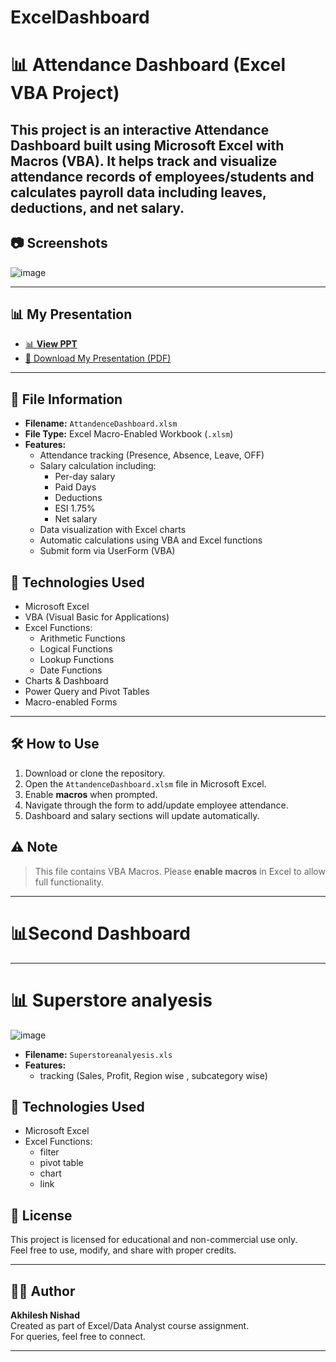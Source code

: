 # ExcelDashboard
# 📊 Attendance Dashboard (Excel VBA Project)

This project is an interactive **Attendance Dashboard** built using **Microsoft Excel with Macros (VBA)**. It helps track and visualize attendance records of employees/students and calculates payroll data including leaves, deductions, and net salary.
---

## 📷 Screenshots
   ![image](https://github.com/user-attachments/assets/20a8434b-e84d-4465-bd0a-b5aed73f3166)

---
## 📊 My  Presentation
- [📊 **View  PPT**](https://www.canva.com/design/DAGpHAbZdtU/rUgcVaroyX_XJOYlUzMX2A/view?utm_content=DAGpHAbZdtU&utm_campaign=designshare&utm_medium=link2&utm_source=uniquelinks&utlId=h85818413c0)
- [📑 Download My Presentation (PDF)](./ppt.pdf)

---

## 📁 File Information

- **Filename:** `AttandenceDashboard.xlsm`
- **File Type:** Excel Macro-Enabled Workbook (`.xlsm`)
- **Features:**
  - Attendance tracking (Presence, Absence, Leave, OFF)
  - Salary calculation including:
    - Per-day salary
    - Paid Days
    - Deductions
    - ESI 1.75%
    - Net salary
  - Data visualization with Excel charts
  - Automatic calculations using VBA and Excel functions
  - Submit form via UserForm (VBA)
## 🧩 Technologies Used

- Microsoft Excel
- VBA (Visual Basic for Applications)
- Excel Functions:
  - Arithmetic Functions
  - Logical Functions
  - Lookup Functions
  - Date Functions
- Charts & Dashboard
- Power Query and Pivot Tables
- Macro-enabled Forms

---

## 🛠️ How to Use

1. Download or clone the repository.
2. Open the `AttandenceDashboard.xlsm` file in Microsoft Excel.
3. Enable **macros** when prompted.
4. Navigate through the form to add/update employee attendance.
5. Dashboard and salary sections will update automatically.

## ⚠️ Note

> This file contains VBA Macros. Please **enable macros** in Excel to allow full functionality.

---
# 📊Second Dashboard
---
# 📊 Superstore analyesis
![image](https://github.com/user-attachments/assets/84e871c2-1ff6-4261-936b-69b32c655ee1)

- **Filename:** `Superstoreanalyesis.xls`
- **Features:**
  - tracking (Sales, Profit, Region wise , subcategory wise)
## 🧩 Technologies Used

- Microsoft Excel
- Excel Functions:
  - filter
  - pivot table
  - chart
  - link

## 📄 License

This project is licensed for educational and non-commercial use only.  
Feel free to use, modify, and share with proper credits.

---

## 👨‍💻 Author

**Akhilesh Nishad**  
Created as part of Excel/Data Analyst course assignment.  
For queries, feel free to connect.

---
